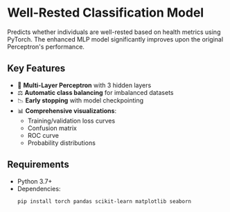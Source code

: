 # Well-Rested Classification Model

Predicts whether individuals are well-rested based on health metrics using PyTorch. The enhanced MLP model significantly improves upon the original Perceptron's performance.

## Key Features
- 🧠 **Multi-Layer Perceptron** with 3 hidden layers
- ⚖️ **Automatic class balancing** for imbalanced datasets
- 📉 **Early stopping** with model checkpointing
- 📊 **Comprehensive visualizations**:
  - Training/validation loss curves
  - Confusion matrix
  - ROC curve
  - Probability distributions

## Requirements
- Python 3.7+
- Dependencies:
  ```bash
  pip install torch pandas scikit-learn matplotlib seaborn